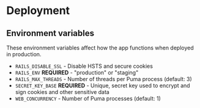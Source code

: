 # Deployment

## Environment variables

These environment variables affect how the app functions when deployed in production.

- `RAILS_DISABLE_SSL` - Disable HSTS and secure cookies
- `RAILS_ENV` **REQUIRED** - "production" or "staging"
- `RAILS_MAX_THREADS` - Number of threads per Puma process (default: 3)
- `SECRET_KEY_BASE` **REQUIRED** - Unique, secret key used to encrypt and sign cookies and other sensitive data
- `WEB_CONCURRENCY` - Number of Puma processes (default: 1)
